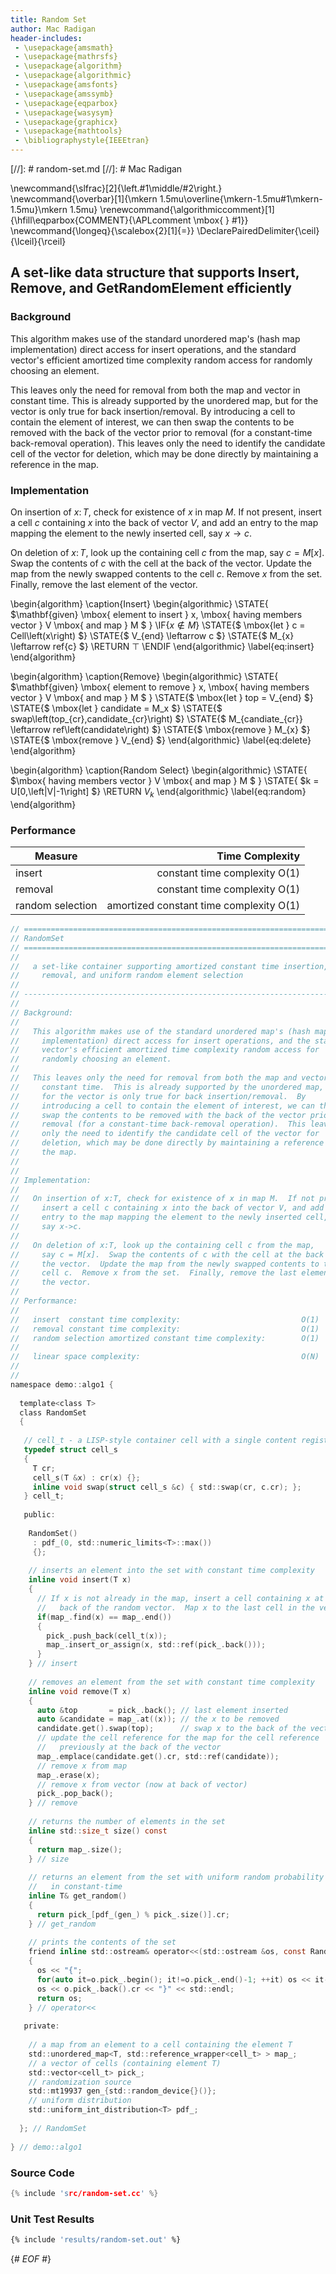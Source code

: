 ```yaml
---
title: Random Set
author: Mac Radigan
header-includes:
 - \usepackage{amsmath}
 - \usepackage{mathrsfs}
 - \usepackage{algorithm}
 - \usepackage{algorithmic}
 - \usepackage{amsfonts}
 - \usepackage{amssymb}
 - \usepackage{eqparbox}
 - \usepackage{wasysym}
 - \usepackage{graphicx}
 - \usepackage{mathtools}
 - \bibliographystyle{IEEEtran}
---
```

[//]: # random-set.md
[//]: # Mac Radigan

\newcommand{\slfrac}[2]{\left.#1\middle/#2\right.}
\newcommand{\overbar}[1]{\mkern 1.5mu\overline{\mkern-1.5mu#1\mkern-1.5mu}\mkern 1.5mu}
\renewcommand{\algorithmiccomment}[1]{\hfill\eqparbox{COMMENT}{\APLcomment \mbox{  } #1}}
\newcommand{\longeq}{\scalebox{2}[1]{=}}
\DeclarePairedDelimiter{\ceil}{\lceil}{\rceil}

## A set-like data structure that supports Insert, Remove, and GetRandomElement efficiently

### Background

This algorithm makes use of the standard unordered map's (hash map implementation) direct access for insert operations, and the standard vector's efficient amortized time complexity random access for randomly choosing an element.

This leaves only the need for removal from both the map and vector in constant time.  This is already supported by the unordered map, but for the vector is only true for back insertion/removal.  By introducing a cell to contain the element of interest, we can then swap the contents to be removed with the back of the vector prior to removal (for a constant-time back-removal operation).  This leaves only the need to identify the candidate cell of the vector for deletion, which may be done directly by maintaining a reference in the map.

### Implementation

On insertion of $x \colon T$, check for existence of $x$ in map $M$.  If not present, insert a cell $c$ containing $x$ into the back of vector $V$, and add an entry to the map mapping the element to the newly inserted cell, say $x \rightarrow c$.

On deletion of $x \colon T$, look up the containing cell $c$ from the map, say $c = M\left[x\right]$.  Swap the contents of $c$ with the cell at the back of the vector.  Update the map from the newly swapped contents to the cell $c$.  Remove $x$ from the set.  Finally, remove the last element of the vector.

\begin{algorithm}
\caption{Insert}
\begin{algorithmic}
\STATE{ $\mathbf{given} \mbox{ element to insert } x, \mbox{ having members vector } V \mbox{ and map } M $ }
\IF{$x \notin M$}
  \STATE{$ \mbox{let } c = Cell\left(x\right) $}
  \STATE{$ V_{end} \leftarrow c $}
  \STATE{$ M_{x} \leftarrow ref\{c\} $}
  \RETURN $\top$
\ENDIF
\end{algorithmic}
\label{eq:insert}
\end{algorithm}

\begin{algorithm}
\caption{Remove}
\begin{algorithmic}
\STATE{ $\mathbf{given} \mbox{ element to remove } x, \mbox{ having members vector } V \mbox{ and map } M $ }
\STATE{$ \mbox{let } top = V_{end} $}
\STATE{$ \mbox{let } candidate = M_x $}
\STATE{$ swap\left(top_{cr},candidate_{cr}\right) $}
\STATE{$ M_{candiate_{cr}} \leftarrow ref\left(candidate\right) $}
\STATE{$ \mbox{remove } M_{x} $}
\STATE{$ \mbox{remove } V_{end} $}
\end{algorithmic}
\label{eq:delete}
\end{algorithm}

\begin{algorithm}
\caption{Random Select}
\begin{algorithmic}
\STATE{ $\mbox{ having members vector } V \mbox{ and map } M $ }
\STATE{ $k = U[0,\left|V|-1\right] $}
\RETURN $V_k$
\end{algorithmic}
\label{eq:random}
\end{algorithm}

### Performance

|Measure           | Time Complexity                            |
|------------------|-------------------------------------------:|
|insert            | constant time complexity O(1)              |
|removal           | constant time complexity O(1)              |
|random selection  | amortized constant time complexity O(1)    |


~~~~~~~~~~~~~~~~~~~~~~~~~~~~~~~~~~~~~~~~~~{.C .numberLines}
// ==========================================================================
// RandomSet
// ==========================================================================
// 
//   a set-like container supporting amortized constant time insertion, 
//     removal, and uniform random element selection
// 
// --------------------------------------------------------------------------
//
// Background:
//
//   This algorithm makes use of the standard unordered map's (hash map 
//     implementation) direct access for insert operations, and the standard 
//     vector's efficient amortized time complexity random access for 
//     randomly choosing an element.
//
//   This leaves only the need for removal from both the map and vector in 
//     constant time.  This is already supported by the unordered map, but 
//     for the vector is only true for back insertion/removal.  By 
//     introducing a cell to contain the element of interest, we can then 
//     swap the contents to be removed with the back of the vector prior to 
//     removal (for a constant-time back-removal operation).  This leaves 
//     only the need to identify the candidate cell of the vector for 
//     deletion, which may be done directly by maintaining a reference in 
//     the map.
//
//
// Implementation:
//
//   On insertion of x:T, check for existence of x in map M.  If not present, 
//     insert a cell c containing x into the back of vector V, and add an 
//     entry to the map mapping the element to the newly inserted cell, 
//     say x->c.
//
//   On deletion of x:T, look up the containing cell c from the map, 
//     say c = M[x].  Swap the contents of c with the cell at the back of 
//     the vector.  Update the map from the newly swapped contents to the 
//     cell c.  Remove x from the set.  Finally, remove the last element of 
//     the vector.
//
// Performance:
//
//   insert  constant time complexity:                           O(1)
//   removal constant time complexity:                           O(1)
//   random selection amortized constant time complexity:        O(1)
//
//   linear space complexity:                                    O(N)
//
//
namespace demo::algo1 {
  
  template<class T>
  class RandomSet
  {
   
   // cell_t - a LISP-style container cell with a single content register
   typedef struct cell_s
   {
     T cr;
     cell_s(T &x) : cr(x) {};
     inline void swap(struct cell_s &c) { std::swap(cr, c.cr); };
   } cell_t;
   
   public:
    
    RandomSet()
     : pdf_(0, std::numeric_limits<T>::max())
     {};
    
    // inserts an element into the set with constant time complexity
    inline void insert(T x)
    {
      // If x is not already in the map, insert a cell containing x at the 
      //   back of the random vector.  Map x to the last cell in the vector.
      if(map_.find(x) == map_.end())
      {
        pick_.push_back(cell_t(x));
        map_.insert_or_assign(x, std::ref(pick_.back()));
      }
    } // insert
    
    // removes an element from the set with constant time complexity
    inline void remove(T x)
    {
      auto &top       = pick_.back(); // last element inserted
      auto &candidate = map_.at((x)); // the x to be removed
      candidate.get().swap(top);      // swap x to the back of the vector
      // update the cell reference for the map for the cell reference 
      //   previously at the back of the vector
      map_.emplace(candidate.get().cr, std::ref(candidate));
      // remove x from map
      map_.erase(x);
      // remove x from vector (now at back of vector)
      pick_.pop_back();
    } // remove
    
    // returns the number of elements in the set
    inline std::size_t size() const
    {
      return map_.size();
    } // size
    
    // returns an element from the set with uniform random probability 
    //   in constant-time
    inline T& get_random()
    {
      return pick_[pdf_(gen_) % pick_.size()].cr;
    } // get_random
    
    // prints the contents of the set
    friend inline std::ostream& operator<<(std::ostream &os, const RandomSet<T> &o)
    {
      os << "{";
      for(auto it=o.pick_.begin(); it!=o.pick_.end()-1; ++it) os << it->cr << ",";
      os << o.pick_.back().cr << "}" << std::endl;
      return os;
    } // operator<<
    
   private:
    
    // a map from an element to a cell containing the element T
    std::unordered_map<T, std::reference_wrapper<cell_t> > map_;
    // a vector of cells (containing element T)
    std::vector<cell_t> pick_;
    // randomization source
    std::mt19937 gen_{std::random_device{}()};
    // uniform distribution
    std::uniform_int_distribution<T> pdf_;
    
  }; // RandomSet
  
} // demo::algo1
~~~~~~~~~~~~~~~~~~~~~~~~~~~~~~~~~~~~~~~~~~

### Source Code
~~~~~~~~~~~~~~~~~~~~~~~~~~~~~~~~~~~~~~~~~~{.C .numberLines}
{% include 'src/random-set.cc' %}
~~~~~~~~~~~~~~~~~~~~~~~~~~~~~~~~~~~~~~~~~~

### Unit Test Results
~~~~~~~~~~~~~~~~~~~~~~~~~~~~~~~~~~~~~~~~~~ {.bash .numberLines}
{% include 'results/random-set.out' %}
~~~~~~~~~~~~~~~~~~~~~~~~~~~~~~~~~~~~~~~~~~

{# *EOF* #}
